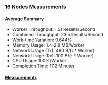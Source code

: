 ### 16 Nodes Measurements

#### Average Summary

- Worker Throughput: 1.51 Results/Second
- Combined Throughput: 23.5 Results/Second
- Work-time Variation: 0.644%
- Memory Usage: 1.4-2.8 MB/Worker
- Network Usage (Tx): 480 B/(s * Worker)
- Network Usage (Rx): 100 B/(s * Worker)
- CPU Usage: 100%/Worker
- Completion Time: 17.2 Minutes

#### [Measurements](https://snapshots.raintank.io/dashboard/snapshot/XjtXn2sqQvqxh6NJyEPAsqbkvqvrxzki)